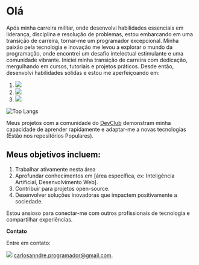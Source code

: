 <h1>Olá</h1>

<p> Após minha carreira militar, onde desenvolvi habilidades essenciais em liderança, disciplina e resolução de problemas, estou embarcando em uma transição de carreira, tornar-me um programador excepcional. Minha paixão pela tecnologia e inovação me levou a explorar o mundo da programação, onde encontrei um desafio intelectual estimulante e uma comunidade vibrante. Iniciei minha transição de carreira com dedicação, mergulhando em cursos, tutoriais e projetos práticos. Desde então, desenvolvi habilidades sólidas e estou me aperfeiçoando em:</p>
  <ol> 
    <li><img src="https://img.shields.io/badge/HTML-239120?style=for-the-badge&logo=html5&logoColor=white"img></li> 
    <li><img src="https://img.shields.io/badge/CSS-239120?&style=for-the-badge&logo=css3&logoColor=white" img></li> 
    <li><img src="https://img.shields.io/badge/JavaScript-F7DF1E?style=for-the-badge&logo=javascript&logoColor=black"img></li></ol>

![Top Langs](https://github-readme-stats.vercel.app/api/top-langs/?username=CarlinhosGCR&layout=compact)

Meus projetos com a comunidade do <a href="https://rodolfomori.com.br/devclub/" target="blank" >DevClub</a> demonstram minha capacidade de aprender rapidamente e adaptar-me a novas tecnologias (Estão nos repositórios Populares).

<h2>Meus objetivos incluem:</h2>
<ol>
<li>Trabalhar ativamente nesta área</li>
<li>Aprofundar conhecimentos em [área específica, ex: Inteligência Artificial, Desenvolvimento Web].</li>
<li>Contribuir para projetos open-source.</li>
<li>Desenvolver soluções inovadoras que impactem positivamente a sociedade.</li>
</ol>

<p>Estou ansioso para conectar-me com outros profissionais de tecnologia e compartilhar experiências. 

<strong>Contato</strong>

  Entre em contato:
  
 <img src="https://img.shields.io/badge/Gmail-D14836?style=for-the-badge&logo=gmail&logoColor=white"> <a href="mailto:carlosanndre.programador@gmail.com">carlosanndre.programador@gmail.com<a/>.</p>

